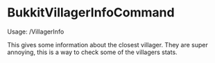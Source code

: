 # BukkitVillagerInfoCommand

Usage: /VillagerInfo

This gives some information about the closest villager. They are super annoying, this is a way to check some of the villagers stats.

